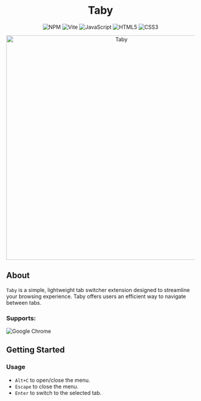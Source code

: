 <h1 align="center">Taby</h1>

<div align="center">

![NPM](https://img.shields.io/badge/NPM-%23CB3837.svg?style=for-the-badge&logo=npm&logoColor=white)
![Vite](https://img.shields.io/badge/vite-%23646CFF.svg?style=for-the-badge&logo=vite&logoColor=white)
![JavaScript](https://img.shields.io/badge/javascript-%23323330.svg?style=for-the-badge&logo=javascript&logoColor=%23F7DF1E)
![HTML5](https://img.shields.io/badge/html5-%23E34F26.svg?style=for-the-badge&logo=html5&logoColor=white)
![CSS3](https://img.shields.io/badge/css3-%231572B6.svg?style=for-the-badge&logo=css3&logoColor=white)

</div>

<div align=center>
  <img width="600" alt="Taby" src="https://github.com/ByHelyo/taby/assets/70762494/f5e1a683-f628-4be7-8eeb-ee34e43e8d1e" />
</div>

<h2>About</h2>

``Taby`` is a simple, lightweight tab switcher extension designed to streamline your browsing experience. Taby offers users an
efficient way to navigate between tabs.

### Supports:

![Google Chrome](https://img.shields.io/badge/Google%20Chrome-4285F4?style=for-the-badge&logo=GoogleChrome&logoColor=white)

<h2>Getting Started</h2>

<h3>Usage</h3>

* ``Alt+C`` to open/close the menu.
* ``Escape`` to close the menu.
* ``Enter`` to switch to the selected tab.
